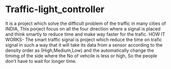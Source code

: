 # Traffic-light_controller
It is a project which solve the difficult problem of the traffic in many cities of INDIA, This porject focus on all the four direction where a signal is placed and think smartly to reduce time and make way faster for the trafic.
HOW IT WORKS- The smart traffic signal is project which reduce the time on trafic signal in such a way that it will take its data from a sensor according to the density order as (High,Medium,Low) and the automatically change the timimg of the side where the No of vehcile is less or high, So the people don't have to wait for longer time.
